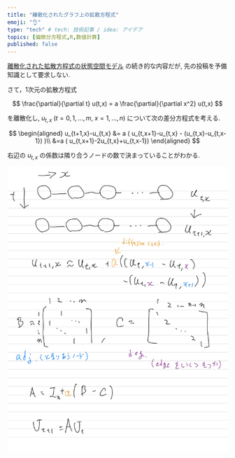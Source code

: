 ```yaml
---
title: "離散化されたグラフ上の拡散方程式"
emoji: "👌"
type: "tech" # tech: 技術記事 / idea: アイデア
topics: [偏微分方程式,R,数値計算]
published: false
---
```


[離散化された拡散方程式の状態空間モデル](https://zenn.dev/abe2/articles/10bc59bec3280c) の続き的な内容だが, 先の投稿を予備知識として要求しない.

さて，1次元の拡散方程式

$$
\frac{\partial}{\partial t} u(t,x) = a \frac{\partial}{\partial x^2} u(t,x)
$$

を離散化し, $u_{t, x}$ ($t=0,1, \ldots ,m$, $x=1, \ldots ,n$) について次の差分方程式を考える.

$$
\begin{aligned}
u_{t+1,x}-u_{t,x} &= a ( u_{t,x+1}-u_{t,x} - (u_{t,x}-u_{t,x-1})  )\\
&=a ( u_{t,x+1}-2u_{t,x}+u_{t,x-1}) 
\end{aligned}
$$

右辺の $u_{t,x}$ の係数は隣り合うノードの数で決まっていることがわかる.

![](/images/diffeq_onthe_graph/diffeq1.jpg)



